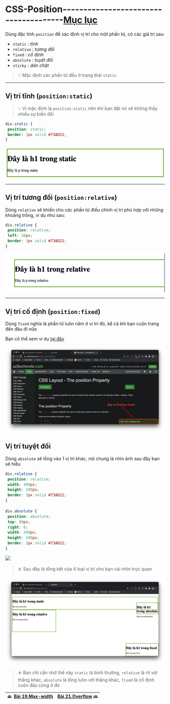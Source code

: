 # CSS-Position--------------------------------------[Mục lục](https://github.com/Zenfection/CSS)

Dùng đặc tính `position` để xác định vị trí cho một phần tử, có các giá trị sau:

- `static` : *tĩnh*
- `relative` : *tương đối*
- `fixed` : *cố định*
- `absolute` : *tuyệt đối*
- `sticky` : *dán chặt*

> 💡 Mặc định các phần tử đều ở trạng thái `static`

---

## Vị trí tĩnh (`position:static`)

> 💡 Vì mặc định là `position:static` nên khi bạn đặt nó sẽ không thấy nhiều sự biến đổi

```css
div.static {
 position: static;
 border: 3px solid #73AD21;
}
```

![Ảnh chụp Màn hình 2021-01-08 lúc 09.58.51.png](https://raw.githubusercontent.com/Zenfection/Image/master/2021/01/08-10-00-06-A%CC%89nh%20chu%CC%A3p%20Ma%CC%80n%20hi%CC%80nh%202021-01-08%20lu%CC%81c%2009.58.51.png)

---

## Vị trí tương đối (`position:relative`)

Dùng `relative` sẽ khiến cho các phần tử điều chỉnh vị trí phù hợp với những khoảng trống, ví dụ như sau:

```css
div.relative {
 position: relative;
 left: 30px;
 border: 3px solid #73AD21;
}
```

![Ảnh chụp Màn hình 2021-01-08 lúc 10.02.51.png](https://raw.githubusercontent.com/Zenfection/Image/master/2021/01/08-10-02-58-A%CC%89nh%20chu%CC%A3p%20Ma%CC%80n%20hi%CC%80nh%202021-01-08%20lu%CC%81c%2010.02.51.png)

---

## Vị trí cố định (`position:fixed`)

Dùng `fixed` nghĩa là phần tử luôn nằm ở vị trí đó, kể cả khi bạn cuộn trang đến đâu đi nữa

Bạn có thể xem ví dụ [tại đây](https://www.w3schools.com/css/css_positioning.asp)

![Ảnh chụp Màn hình 2021-01-08 lúc 10.13.22.png](https://raw.githubusercontent.com/Zenfection/Image/master/2021/01/08-10-14-39-A%CC%89nh%20chu%CC%A3p%20Ma%CC%80n%20hi%CC%80nh%202021-01-08%20lu%CC%81c%2010.13.22.png)

## Vị trí tuyệt đối

Dùng `absolute` sẽ lồng vào 1 vị trí khác, nói chung là nhìn ảnh sau đây bạn sẽ hiểu

```css
div.relative {
 position: relative;
 width: 400px;
 height: 200px;
 border: 3px solid #73AD21;
}

div.absolute {
 position: absolute;
 top: 80px;
 right: 0;
 width: 200px;
 height: 100px;
 border: 3px solid #73AD21;
}
```

![](https://st.quantrimang.com/photos/image/2018/07/05/css-position-absolute.jpg)

> ☣️ Sau đây là tổng kết của 4 loại vị trí cho bạn cái nhìn trực quan

![Ảnh chụp Màn hình 2021-01-08 lúc 10.18.40.png](https://raw.githubusercontent.com/Zenfection/Image/master/2021/01/08-10-19-13-A%CC%89nh%20chu%CC%A3p%20Ma%CC%80n%20hi%CC%80nh%202021-01-08%20lu%CC%81c%2010.18.40.png)

> ☣️ Bạn chỉ cần nhớ thế này `static` là bình thường, `relative` là rít với thằng khác, `absolute` là lồng luôn với thằng khác, `fixed` là cố định cuộn đâu cũng ở đó

| 🔙  [Bài 19.Max-width](https://github.com/Zenfection/CSS/blob/master/BasicCSS/19.Max_width.md) |    [Bài 21.Overflow](https://github.com/Zenfection/CSS/blob/master/BasicCSS/21.Overflow.md) 🔜 |
| -------------------------------------------------------------------------------------- | --------------------------------------------------------------------------------------------- |